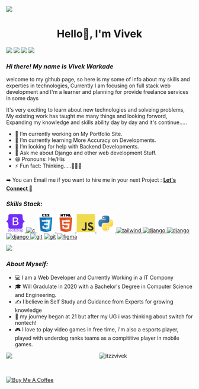 ![](https://komarev.com/ghpvc/?username=itzzvivek&label=PROFILE+VIEWS)

### <h1 align="center">Hello👋, I'm Vivek</h1>
<a href="https://www.linkedin.com/in/vivek-warkade-623866216/"><img src="https://img.shields.io/badge/LinkedIn-0077B5?style=for-the-badge&logo=linkedin&logoColor=white"></a>
<a href="https://twitter.com/vivekwarkade1"><img src="https://img.shields.io/badge/Twitter-1DA1F2?style=for-the-badge&logo=twitter&logoColor=white"></a>
<a href="mailto:vivekwarkade000@gmail.com"><img src="https://img.shields.io/badge/Gmail-D14836?style=for-the-badge&logo=gmail&logoColor=white"></a>
<a href="https://discord.gg/CeEFkRu6"><img src="https://img.shields.io/badge/Discord-5865F2?style=for-the-badge&logo=discord&logoColor=white"></a>

<!-- ![Black Minimal Motivation Quote LinkedIn Banner] -->
<!-- <img src="https://user-images.githubusercontent.com/79581616/192851994-738c24ba-7150-4609-a369-566e518b1639.gif"> -->

<h3><i>Hi there! My name is Vivek Warkade</i></h3><p>welcome to my github page, so here is my some of info about my skills and experties in technologies, Currently I am focusing on full stack web development and I'm a learner and planning for provide freelance services in some days</p>

It's very exciting to learn about new technologies and solveing problems, My existing work has taught me many things and looking forword, Expanding my knowledge and skills ability day by day and it's continue..... 

- 🔭 I’m currently working on My Portfolio Site.
- 🌱 I’m currently learning More Accuracy on Developments.
- 🤔 I’m looking for help with Backend Developments.
- 💬 Ask me about Django and other web development Stuff.
- 😄 Pronouns: He/His
- ⚡ Fun fact: Thinking.....🤔🤔🤔

➡️ You can Email me if you want to hire me in your next Project : <a href="mailto:vivekwarkade000@gmail.com" styel="margin-left: 10px;"> <b>Let's Connect 🤘</b></a>

<h3><i>Skills Stack:</i></h3>
<p align="left"> 
<!--   <a><img src="https://img.shields.io/badge/-ReactJs-61DAFB?logo=react&logoColor=white&style=for-the-badge"></a> -->
<!--   <a><img src="https://img.shields.io/badge/-bootstrap-#563d7c?logo=&logoColor=black&style=for-the-badge"></a> -->
  <a href="https://getbootstrap.com" target="_blank" rel="noreferrer"> <img src="https://raw.githubusercontent.com/devicons/devicon/master/icons/bootstrap/bootstrap-plain-wordmark.svg" alt="bootstrap" width="50" height="50"/> </a> 
  <a href="https://www.cprogramming.com/" target="_blank" rel="noreferrer"><img src="https://cdn.jsdelivr.net/gh/devicons/devicon/icons/mongodb/mongodb-original-wordmark.svg" alt="c" width="50" height="50"/> </a> <a href="https://www.w3schools.com/css/" target="_blank" rel="noreferrer"> <img src="https://raw.githubusercontent.com/devicons/devicon/master/icons/css3/css3-original-wordmark.svg" alt="css3" width="50" height="50"/> </a> 
  <a href="https://www.w3.org/html/" target="_blank" rel="noreferrer"> <img src="https://raw.githubusercontent.com/devicons/devicon/master/icons/html5/html5-original-wordmark.svg" alt="html5" width="50" height="50"/> </a> 
  <a href="https://developer.mozilla.org/en-US/docs/Web/JavaScript" target="_blank" rel="noreferrer"> <img src="https://raw.githubusercontent.com/devicons/devicon/master/icons/javascript/javascript-original.svg" alt="javascript" width="50" height="50"/> </a> 
  <a href="https://www.python.org" target="_blank" rel="noreferrer"> <img src="https://raw.githubusercontent.com/devicons/devicon/master/icons/python/python-original.svg" alt="python" width="50" height="50"/> </a> 
  <a href="https://tailwindcss.com/" target="_blank" rel="noreferrer"> <img src="https://www.vectorlogo.zone/logos/tailwindcss/tailwindcss-icon.svg" alt="tailwind" width="50" height="50"/> </a>  
  <a href="https://https://www.djangoproject.com/" target="_blank" rel="noreferrer"> <img src="https://icon-library.com/images/django-icon/django-icon-0.jpg" alt="django" width="50" height="50"/> 
    <a href="https://https://www.mysql.com/" target="_blank" rel="noreferrer"><img src="https://cdn.jsdelivr.net/gh/devicons/devicon/icons/mysql/mysql-original-wordmark.svg" alt="django" width="50" height="50"/>
      <a href="https://https://www.postgresql.com/" target="_blank" rel="noreferrer"><img src="https://cdn.jsdelivr.net/gh/devicons/devicon/icons/postgresql/postgresql-plain-wordmark.svg" alt="django" width="50" height="50"/>
    <a href="[https://https://www.git.com/](https://git-scm.com/)" target="_blank" rel="noreferrer"> <img src="https://icon-library.com/images/git-icon/git-icon-0.jpg" alt="git" width="50" height="50"/></a>
    <a href="[https://https://www.github.com/" target="_blank" rel="noreferrer"> <img src="https://icon-library.com/images/github-icon/github-icon-0.jpg" alt="git" width="50" height="50"/></a>
    <a href="https://www.figma.com/" target="_blank" rel="noreferrer"> <img src="https://www.vectorlogo.zone/logos/figma/figma-icon.svg" alt="figma" width="50" height="50"/></a></p>

<img src="https://activity-graph.herokuapp.com/graph?username=itzzvivek&theme=minimal&&show_icons=true&title_color=ffffff&icon_color=bb2acf&text_color=daf7dc&bg_color=191919">
      
<h3><i>About Myself:</i></h3>
 
   - 💻 I am a Web Developer and Currently Working in a IT Compony
   - 🎓 Will Gradulate in 2020 with a Bachelor's Degree in Computer Science and Engineering.
   - ✍️ I believe in Self Study and Guidance from Experts for growing knowledge 
   - 🏃 my journey began at 21 but after my UG i was thinking about switch for nontech!
   - 🎮 I love to play video games in free time, i'm also a esports player, played with underdog ranks teams as a compititive player in mobile games.    
 
      
      
<img align='left' src="https://github-readme-stats.vercel.app/api?username=itzzvivek&&show_icons=true&title_color=ffffff&icon_color=bb2acf&text_color=daf7dc&bg_color=191919" width="50%">
<p><img src="https://github-readme-stats.vercel.app/api/top-langs?username=itzzvivek&show_icons=true&locale=en&layout=compact&&show_icons=true&title_color=ffffff&icon_color=bb2acf&text_color=daf7dc&bg_color=191919" alt="itzzvivek"/></p>

  <br><br>
<a align="right" href="https://www.buymeacoffee.com/vivekwarkaK" target="_blank"><img src="https://cdn.buymeacoffee.com/buttons/default-yellow.png" alt="Buy Me A Coffee" height="41" width="174"></a>



